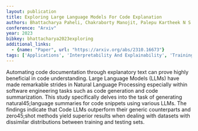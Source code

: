 ```yaml
---
layout: publication
title: Exploring Large Language Models For Code Explanation
authors: Bhattacharya Paheli, Chakraborty Manojit, Palepu Kartheek N S N, Pandey Vikas, Dindorkar Ishan, Rajpurohit Rakesh, Gupta Rishabh
conference: "Arxiv"
year: 2023
bibkey: bhattacharya2023exploring
additional_links:
  - {name: "Paper", url: "https://arxiv.org/abs/2310.16673"}
tags: ['Applications', 'Interpretability And Explainability', 'Training Techniques']
---
```

Automating code documentation through explanatory text can prove highly beneficial in code understanding. Large Language Models (LLMs) have made remarkable strides in Natural Language Processing especially within software engineering tasks such as code generation and code summarization. This study specifically delves into the task of generating natural45;language summaries for code snippets using various LLMs. The findings indicate that Code LLMs outperform their generic counterparts and zero45;shot methods yield superior results when dealing with datasets with dissimilar distributions between training and testing sets.
